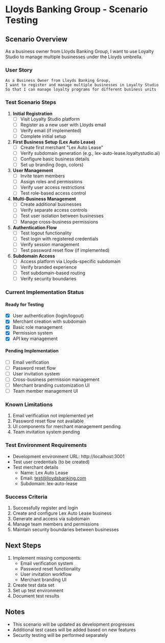 # Lloyds Banking Group - Scenario Testing

## Scenario Overview
As a business owner from Lloyds Banking Group, I want to use Loyalty Studio to manage multiple businesses under the Lloyds umbrella.

### User Story
```
As a Business Owner from Lloyds Banking Group,
I want to register and manage multiple businesses in Loyalty Studio
So that I can manage loyalty programs for different business units
```

### Test Scenario Steps

1. **Initial Registration**
   - [ ] Visit Loyalty Studio platform
   - [ ] Register as a new user with Lloyds email
   - [ ] Verify email (if implemented)
   - [ ] Complete initial setup

2. **First Business Setup (Lex Auto Lease)**
   - [ ] Create first merchant "Lex Auto Lease"
   - [ ] Verify subdomain generation (e.g., lex-auto-lease.loyaltystudio.ai)
   - [ ] Configure basic business details
   - [ ] Set up branding (logo, colors)

3. **User Management**
   - [ ] Invite team members
   - [ ] Assign roles and permissions
   - [ ] Verify user access restrictions
   - [ ] Test role-based access control

4. **Multi-Business Management**
   - [ ] Create additional businesses
   - [ ] Verify separate access controls
   - [ ] Test user isolation between businesses
   - [ ] Manage cross-business permissions

5. **Authentication Flow**
   - [ ] Test logout functionality
   - [ ] Test login with registered credentials
   - [ ] Verify session management
   - [ ] Test password reset flow (if implemented)

6. **Subdomain Access**
   - [ ] Access platform via Lloyds-specific subdomain
   - [ ] Verify branded experience
   - [ ] Test subdomain-based routing
   - [ ] Verify security boundaries

### Current Implementation Status

#### Ready for Testing
- [x] User authentication (login/logout)
- [x] Merchant creation with subdomain
- [x] Basic role management
- [x] Permission system
- [x] API key management

#### Pending Implementation
- [ ] Email verification
- [ ] Password reset flow
- [ ] User invitation system
- [ ] Cross-business permission management
- [ ] Merchant branding customization UI
- [ ] Team member management UI

### Known Limitations
1. Email verification not implemented yet
2. Password reset flow not available
3. UI components for merchant management pending
4. Team invitation system pending

### Test Environment Requirements
- Development environment URL: http://localhost:3001
- Test user credentials (to be created)
- Test merchant details
  - Name: Lex Auto Lease
  - Email: test@lloydsbanking.com
  - Subdomain: lex-auto-lease

### Success Criteria
1. Successfully register and login
2. Create and configure Lex Auto Lease business
3. Generate and access via subdomain
4. Manage team members and permissions
5. Maintain security boundaries between businesses

## Next Steps
1. Implement missing components:
   - Email verification system
   - Password reset functionality
   - User invitation workflow
   - Merchant branding UI
2. Create test data set
3. Set up test environment
4. Document test results

## Notes
- This scenario will be updated as development progresses
- Additional test cases will be added based on new features
- Security testing will be performed separately
